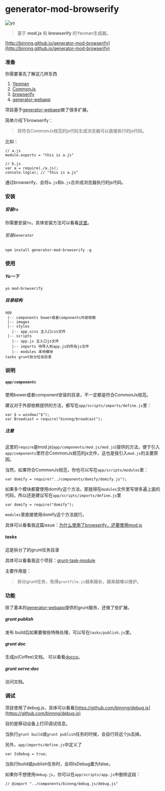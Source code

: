 generator-mod-browserify
======

![yo](https://cloud.githubusercontent.com/assets/2696107/5752010/1b413f02-9ca8-11e4-8fd9-c03f34d72f40.jpg)


> 基于 **mod.js** 和 **browserify** 的Yeoman生成器。

[http://binnng.github.io/generator-mod-browserify](http://binnng.github.io/generator-mod-browserify)


### 准备

你需要事先了解这几样东西

1. [Yeoman](http://yeoman.io/)
2. [CommonJs](http://javascript.ruanyifeng.com/nodejs/commonjs.html)
3. [browserify](http://browserify.org/)
4. [generator-webapp](https://github.com/yeoman/generator-webapp)

项目基于[generator-webapp](https://github.com/yeoman/generator-webapp)做了很多扩展。


简单介绍下browserify：

> 将符合CommonJs规范的js代码生成浏览器可以直接执行的js代码。

比如：

```
// a.js
module.exports = "this is a.js"
```

```
// b.js
var a = require(./a.js);
console.log(a); // "this is a.js"
```

通过browserify，会将`a.js`和`b.js`合并成浏览器执行的js代码。

### 安装

##### 安装`Yo`

你需要安装`Yo`，具体安装方法可以看看[这里](http://yeoman.io/learning/index.html)。

###### 安装`Generator`

```
npm install generator-mod-browserify -g
```

### 使用

##### Yo一下

```
yo mod-browserify
```


##### 目录结构

```
app
 |-- components bower或者components外部依赖
 |-- images
 |-- styles
   |-- app.scss 主入口css文件
 |-- scripts
   |-- app.js 主入口js文件
   |-- imports 待导入到app.js的所有js文件
   |-- modules 本地模块
tasks grunt拆分任务目录
```

### 说明

##### `app/components`
使用bower或者component安装的目录，不一定都是符合CommonJs规范。

建议对于外部依赖提供的方法，都写在`app/scripts/imports/define.js`里：

```
var $ = window("$");
var Broadcast = require("binnng/broadcast");
```

###### **注意**

这里的`require`是mod.js(`app/components/mod.js/mod.js`)提供的方法，便于引入`app/components`里符合CommonJs规范的js文件，这也是我引入`mod.js`的主要原因。

当然，如果符合CommonJs规范，你也可以写在`app/scripts/modules`里：

```
var domify = require("../components/domify/domify.js");
```

如果多个模块都要使用domify这个方法，那就得在`modules`文件里写很多遍上面的代码，所以还是建议写在`app/scripts/imports/define.js`里

```
var domify = require("domify");
```

`modules`里直接使用domify这个方法就行。

具体可以看看我这篇issue：[为什么使用了browserify，还要使用mod.js](https://github.com/binnng/generator-mod-browserify/issues/1)

##### tasks

这是拆分了的grunt任务目录

具体可以看看我这个项目：[grunt-task-module](https://github.com/binnng/grunt-task-module)

主要作用是：

> 拆分grunt任务，免得`gruntfile.js`越来越长，越来越难以维护。

### 功能

除了基本的[generator-webapp](https://github.com/yeoman/generator-webapp)提供的grunt服务，还做了些扩展。

##### grunt publish
发布
build后如果要做些特殊处理，可以写在`tasks/publish.js`里。

##### grunt doc
生成js(Coffee)文档。
可以看看[docco](http://jashkenas.github.io/docco/)。

##### grunt serve:doc
访问文档。

### 调试

项目使用了debug.js，具体可以看看[https://github.com/binnng/debug.js](https://github.com/binnng/debug.js)

目的是移动设备上打印调试信息。

当执行`grunt build`或`grunt publish`任务的时候，会自行将这个js去掉。

另外，`app/imports/define.js`中定义了

```
var IsDebug = true;
```

当执行build或publish任务时，会将IsDebug置为false。

如果你不想使用`debug.js`，你可以在`app/scripts/app.js`中删除这段：

```
// @import "../components/binnng/debug.js/debug.js"
```
